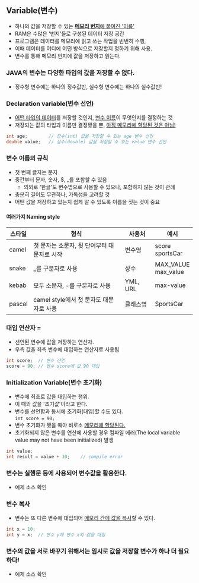## Variable(변수)
- 하나의 값을 저장할 수 있는 <u><b>메모리 번지</b>에 붙여진 '이름'</u>
- RAM은 수많은 '번지'들로 구성된 데이터 저장 공간
- 프로그램은 데이터를 메모리에 읽고 쓰는 작업을 빈번히 수행,
- 이때 데이터를 어디에 어떤 방식으로 저장할지 정하기 위해 사용.
- 변수를 통해 메모리 번지에 값을 저장하고 읽는다.
### JAVA의 변수는 다양한 타입의 값을 저장할 수 없다.
- 정수형 변수에는 하나의 정수값만, 실수형 변수에는 하나의 실수값만!
### Declaration variable(변수 선언)
- <u>어떤 타입의 데이터</u>를 저장할 것인지, <u>변수 이름</u>이 무엇인지를 결정하는 것
- 저장되는 값의 타입과 이름만 결정됐을 뿐, <u>아직 메모리에 할당된 것은 아님!</u>
```java
int age;        // 정수(int) 값을 저장할 수 있는 age 변수 선언
double value;   // 실수(double) 값을 저장할 수 있는 value 변수 선언
```
### 변수 이름의 규칙
- 첫 번째 글자는 문자
- 중간부터 문자, 숫자, $, _를 포함할 수 있음
  - 의외로 '한글'도 변수명으로 사용할 수 있으나, 포함하지 않는 것이 관례
- 충분히 길어도 무관하나, 가독성을 고려할 것
- 어떤 값을 저장하고 있는지 쉽게 알 수 있도록 이름을 짓는 것이 중요
#### 여러가지 Naming style
| 스타일 | 형식 | 사용처      | 예시                 |
| -- | -- |----------|--------------------|
| camel | 첫 문자는 소문자, 뒷 단어부터 대문자로 시작 | 변수명      | score<br>sportsCar |
| snake | _를 구분자로 사용 | 상수       | MAX_VALUE<br>max_value |
| kebab | 모두 소문자, -를 구분자로 사용 | YML, URL | max-value |
| pascal | camel style에서 첫 문자도 대문자로 사용 | 클래스명     | SportsCar|
### 대입 연산자 =
- 선언된 변수에 값을 저장하는 연산자.
- 우측 값을 좌측 변수에 대입하는 연산자로 사용됨
```java
int score;  // 변수 선언
score = 90; // 변수 score에 값 90 대입
```
### Initialization Variable(변수 초기화)
- 변수에 최초로 값을 대입하는 행위.
- 이 때의 값을 '초기값'이라고 한다.
- 변수를 선언함과 동시에 초기화(대입)할 수도 있다.<br>
`int score = 90;`
- 변수 초기화가 됐을 때야 비로소 <u>메모리에 할당된다.</u>
- 초기화되지 않은 변수를 연산에 사용할 경우 컴파일 에러(The local variable value may not have been initialized) 발생
```java
int value;
int result = value + 10;    // compile error
```
### 변수는 실행문 등에 사용되어 변수값을 활용한다.
- 예제 소스 확인
### 변수 복사
- 변수는 또 다른 변수에 대입되어 <u>메모리 간에 값을 복사</u>할 수 있다.
```java
int x = 10;
int y = x;  // 변수 y에 변수 x의 값을 대입
```
### 변수의 값을 서로 바꾸기 위해서는 임시로 값을 저장할 변수가 하나 더 필요하다!
- 예제 소스 확인